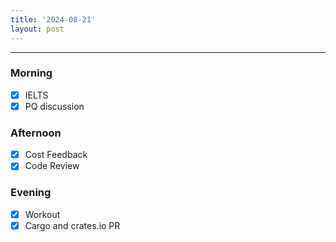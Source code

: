 ```yaml
---
title: '2024-08-21'
layout: post
---
```


---

### Morning

- [x] IELTS
- [x] PQ discussion

### Afternoon

- [x] Cost Feedback
- [x] Code Review

### Evening

- [x] Workout
- [x] Cargo and crates.io PR

